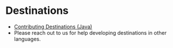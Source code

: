 # Destinations

* [Contributing Destinations (Java)](https://github.com/airbytehq/airbyte/blob/master/airbyte-integrations/template/java-destination/README.md)
* Please reach out to us for help developing destinations in other languages.
